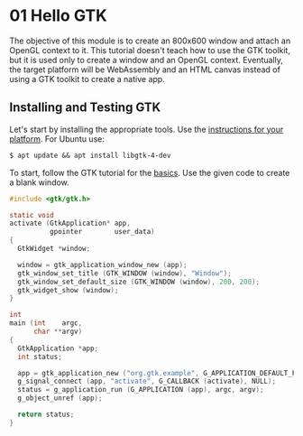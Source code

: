 # 01 Hello GTK
The objective of this module is to create an 800x600 window and attach an OpenGL context to it. This tutorial doesn't teach how to use the GTK toolkit, but it is used only to create a window and an OpenGL context. Eventually, the target platform will be WebAssembly and an HTML canvas instead of using a GTK toolkit to create a native app.

## Installing and Testing GTK
Let's start by installing the appropriate tools. Use the [instructions for your platform](https://www.gtk.org/docs/installations/). For Ubuntu use:
```txt
$ apt update && apt install libgtk-4-dev
```

To start, follow the GTK tutorial for the [basics](https://docs.gtk.org/gtk4/getting_started.html#basics). Use the given code to create a blank window.

```c
#include <gtk/gtk.h>

static void
activate (GtkApplication* app,
          gpointer        user_data)
{
  GtkWidget *window;

  window = gtk_application_window_new (app);
  gtk_window_set_title (GTK_WINDOW (window), "Window");
  gtk_window_set_default_size (GTK_WINDOW (window), 200, 200);
  gtk_widget_show (window);
}

int
main (int    argc,
      char **argv)
{
  GtkApplication *app;
  int status;

  app = gtk_application_new ("org.gtk.example", G_APPLICATION_DEFAULT_FLAGS);
  g_signal_connect (app, "activate", G_CALLBACK (activate), NULL);
  status = g_application_run (G_APPLICATION (app), argc, argv);
  g_object_unref (app);

  return status;
}
```
